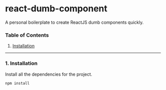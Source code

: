 # react-dumb-component

A personal boilerplate to create ReactJS dumb components quickly.

### Table of Contents
1. [Installation](#installation)

---

<div id="installation"></div>

### 1. Installation
Install all the dependencies for the project.

```
npm install
```
